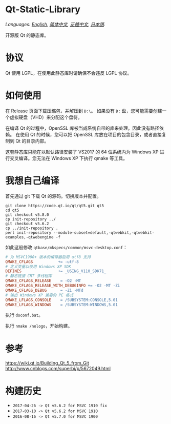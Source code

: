 ﻿# Qt-Static-Library
*Languages: [English](README.md), [简体中文](README.zh-cn.md), [正體中文](README.zh-tw.md), [日本語](README.ja.md).*

开源版 Qt 的静态库。

协议
===
Qt 使用 LGPL，在使用此静态库时请确保不会违反 LGPL 协议。

如何使用
===
在 Release 页面下载压缩包，并解压到 `D:\`。
如果没有 `D:` 盘，您可能需要创建一个虚拟硬盘（VHD）来分配这个盘符。

在编译 Qt 的过程中，OpenSSL 库被当成系统自带的库来处理。因此没有路径依赖。
在使用 Qt 的时候，您可以把 OpenSSL 库放在项目的包含目录，或者直接复制到 Qt 的目录内部。

这套静态库只能在以默认路径安装了 VS2017 的 64 位系统内为 Windows XP 进行交叉编译。您无法在 Windows XP 下执行 qmake 等工具。

我想自己编译
===

首先通过 git 下载 Qt 的源码。切换版本并配置。
```shell
git clone https://code.qt.io/qt/qt5.git qt5
cd qt5
git checkout v5.8.0
cp init-repository ../
git checkout v5.6.2
cp ../init-repository .
perl init-repository --module-subset=default,-qtwebkit,-qtwebkit-examples,-qtwebengine -f
```

如此这般修改 `qtbase/mkspecs/common/msvc-desktop.conf`：
```Makefile
# 为 MSVC1900+ 版本的编译器启用 utf8 支持
QMAKE_CFLAGS           += -utf-8
# 定义变量以使用 Windows XP SDK
DEFINES                += _USING_V110_SDK71_
# 静态链接 CRT 多线程库
QMAKE_CFLAGS_RELEASE    = -O2 -MT
QMAKE_CFLAGS_RELEASE_WITH_DEBUGINFO += -O2 -MT -Zi
QMAKE_CFLAGS_DEBUG      = -Zi -MTd
# 输出 Windows XP 兼容的 PE 格式
QMAKE_LFLAGS_CONSOLE    = /SUBSYSTEM:CONSOLE,5.01
QMAKE_LFLAGS_WINDOWS    = /SUBSYSTEM:WINDOWS,5.01
```

执行 `doconf.bat`。

执行 `nmake /nologo`，开始构建。

参考
===
https://wiki.qt.io/Building_Qt_5_from_Git
http://www.cnblogs.com/superbi/p/5672049.html

构建历史
===
* `2017-04-26 -> Qt v5.6.2 for MSVC 1910 fix`
* `2017-03-10 -> Qt v5.6.2 for MSVC 1910`
* `2016-08-16 -> Qt v5.7.0 for MSVC 1900`

